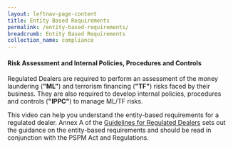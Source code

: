 ```yaml
---
layout: leftnav-page-content
title: Entity Based Requirements
permalink: /entity-based-requirements/
breadcrumb: Entity Based Requirements
collection_name: compliance
---
```


####  Risk Assessment and Internal Policies, Procedures and Controls

Regulated Dealers are required to perform an assessment of the money laundering (**"ML"**) and terrorism financing (**"TF"**) risks faced by their business. They are also required to develop internal policies, procedures and controls (**"IPPC"**) to manage ML/TF risks.

This video can help you understand the entity-based requirements for a regulated dealer. Annex A of the [Guidelines for Regulated Dealers](/images/Guidelines%20for%20regulated%20dealers_20190828_V1.1Final.pdf) sets out the guidance on the entity-based requirements and should be read in conjunction with the PSPM Act and Regulations.
